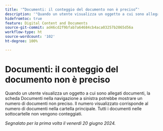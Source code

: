 ```yaml
---
title: '“Documenti: il conteggio del documento non è preciso”'
description: '"Quando un utente visualizza un oggetto a cui sono allegati documenti, la scheda Documenti nella navigazione a sinistra potrebbe mostrare un numero di documenti non preciso. Il numero visualizzato corrisponde al numero di documenti nella cartella principale. Tutti i documenti nelle sottocartelle non vengono conteggiati.”'
hidefromtoc: true
feature: Digital Content and Documents
source-git-commit: ad46cd2f9bfab7a64684cb4aca03257b2065d56a
workflow-type: ht
source-wordcount: '102'
ht-degree: 100%

---
```



# Documenti: il conteggio del documento non è preciso

Quando un utente visualizza un oggetto a cui sono allegati documenti, la scheda Documenti nella navigazione a sinistra potrebbe mostrare un numero di documenti non preciso. Il numero visualizzato corrisponde al numero di documenti nella cartella principale. Tutti i documenti nelle sottocartelle non vengono conteggiati.

_Segnalato per la prima volta il venerdì 20 giugno 2024._
